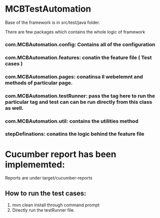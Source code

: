 # MCBTestAutomation

Base of the framework is in src/test/java folder. 

There are few packages which contains the whole logic of framework

### com.MCBAutomation.config: Contains all of the configuration

### com.MCBAutomation.features: conatin the feature file ( Test cases )

### com.MCBAutomation.pages: conatinsa ll webelemnt and methods of particular page.

### com.MCBAutomation.testRunner: pass the tag here to run the particular tag and test can can be run directly from this class as well.

### com.MCBAutomation.util: contains the utilities method

### stepDefinations: conatins the logic behind the feature file



# Cucumber report has been implememted:

Reports are under target/cucumber-reports

## How to run the test cases:

1) mvn clean install through command prompt
2) Directly run the testRunner file.
